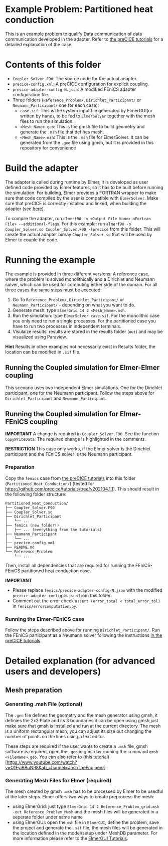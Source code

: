 # Example Problem: Partitioned heat conduction

This is an example problem to qualify Data communication of data communication developed in the adapter. Refer to [the preCICE tutorials](https://github.com/precice/tutorials/tree/master/partitioned-heat-conduction) for a detailed explanation of the case.

# Contents of this folder

* `Coupler_Solver.F90`: The source code for the actual adapter.
* `precice-config.xml`: A preCICE configuration for explicit coupling.
* `precice-adapter-config-N.json`: A modified FEniCS adapter configuration file.
* Three folders (`Reference_Problem/`, `Dirichlet_Participant/` or `Neumann_Participant/` one for each case):
    * `case.sif`: This is the system input file generated by ElmerGUI(or written by hand), to be fed to `ElmerSolver` together with the mesh files to run the simulation.
    * `<Mesh_Name>.geo`: This is the gmsh file to build geometry and generate the `.msh` file that defines mesh.
    * `<Mesh_Name>.msh`: This is the `.msh` file for ElmerSolver. It can be generated from the `.geo` file using gmsh, but it is provided in this repository for convenience

# Build the adapter

The adapter is called during runtime by Elmer, it is developed as user defined code provided by Elmer features, so it has to be built before running the simulation. For building, Elmer provides a FORTRAN wrapper to make sure that code compiled by the user is compatible with `ElmerSolver`. Make sure that preCICE is correctly installed and linked, when building the adapter (see [here](https://precice.org/installation-source-installation.html)).

To compile the adapter, run `elmerf90 -o <Output File Name> <Fortran File> --additional-flags`. For this example: run `elmerf90 -o Coupler_Solver.so Coupler_Solver.F90 -lprecice` from this folder. This will create the actual adapter binray `Coupler_Solver.so` that will be used by Elmer to couple the code.

# Running the example

The example is provided in three different versions: A reference case, where the problem is solved monolithically and a Dirichlet and Neumann solver, which can be used for computing either side of the domain. For all three cases the same steps must be executed:

1. Go To `Reference_Problem/`, `Dirichlet_Participant/` or `Neumann_Participant/` - depending on what you want to do.
2. Generate mesh: type `ElmerGrid 14 2 <Mesh_Name>.msh`.
3. Run the simulation: type `ElmerSolver case.sif`. For the monolithic case you only need to run a single processes. For the partitioned case you have to run two processes in independent terminals.
4. Visulaize results: results are stored in the results folder (`out`) and may be visualized using Paraview.

**Hint** Results in other examples not necessarily exist in Results folder, the location can be modified in `.sif` file.

## Running the Coupled simulation for Elmer-Elmer coupling

This scenario uses two independent Elmer simulations. One for the Dirichlet participant, one for the Neumann participant. Follow the steps above for `Dirichlet_Participant` and `Neumann_Participant`.

## Running the Coupled simulation for Elmer-FEniCS coupling

**IMPORTANT** A change is required in `Coupler_Solver.F90`. See the function `CopyWriteData`. The required change is highlighted in the comments.

**RESTRICTION** This case only works, if the Elmer solver is the Dirichlet participant and the FEniCS solver is the Neumann participant.

### Preparation
Copy the `fenics` case from [the preCICE tutorials](https://github.com/precice/tutorials/tree/master/partitioned-heat-conduction) into this folder (`Partitioned_Heat_Conduction/`) (tested for https://github.com/precice/tutorials/tree/v202104.1.1). This should result in the following folder structure:

```
Partitioned_Heat_Conduction/
├── Coupler_Solver.F90
├── Coupler_Solver.so
├── Dirichlet_Participant
│   └── ...
├── fenics (new folder!)
│   ├── ... (everything from the tutorials)
├── Neumann_Participant
│   └── ...
├── precice-config.xml
├── README.md
└── Reference_Problem
    └── ...
```

Then, install all dependencies that are required for running the FEniCS-FEniCS partitioned heat conduction case.

**IMPORTANT**

* Please replace `fenics/precice-adapter-config-N.json` with the modified `precice-adapter-config-N.json` from this folder.
* Comment out the error check `assert (error_total < total_error_tol)` in `fenics/errorcomputation.py`.

### Running the Elmer-FEniCS case

Follow the steps described above for running `Dirichlet_Participant/`. Run the FEniCS participant as a Neumann solver following the instructions [in the preCICE tutorials](https://github.com/precice/tutorials/tree/master/partitioned-heat-conduction).

# Detailed explanation (for advanced users and developers)

## Mesh preparation

### Generating .msh File (optional)

The `.geo` file defines the geometry and the mesh generator using gmsh, it definies the 2x2 Plate and its 3 boundaries it can be open using gmsh,just make sure that gmsh is installed and run at the current directory. The mesh is a uniform rectangular mesh, you can adjust its size but changing the number of points on the lines using a text editor.

These steps are required if the user wants to create a `.msh` file, gmsh software is required, open the `.geo` in gmsh by running the command `gmsh <FileName>.geo`. You can also refer to (this tutorial)[https://www.youtube.com/watch?v=O1FyiBBuN98&ab_channel=JoshTheEngineer].

### Generating Mesh Files for Elmer (required)

The mesh created by gmsh `.msh` has to be processed by Elmer to be usedful at the later steps. Elmer offers two ways to create preprocess the mesh:

* using ElmerGrid: just type `ElmerGrid 14 2 Reference_Problem_grid.msh -out Reference_Problem_Mesh` and the mesh files will be generated in a seperate folder under same name
* using ElmerGUI: open the `msh` file in `ElmerGUI`, define the problem, save the project and generate the `.sif` file, the mesh files will be generated in the location defined in the model/setup under MeshDB parameter. For more information please refer to the [ElmerGUI Tutorials](http://www.nic.funet.fi/pub/sci/physics/elmer/doc/ElmerTutorials.pdf).